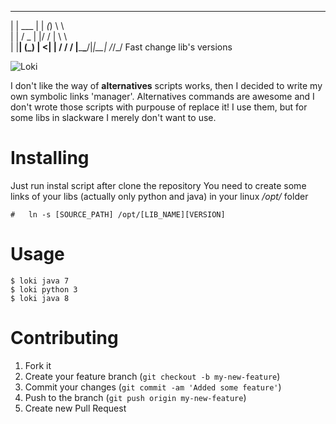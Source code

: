  _          _    _  ____
| |    ___ | | _(_) \ \ \
| |   / _ \| |/ / |  \ \ \
| |__| (_) |   <| |  / / /
|_____\___/|_|\_\_| /_/_/
Fast change lib's versions

![Loki][Loki]

I don't like the way of **alternatives** scripts works, then I decided to write my own symbolic links 'manager'.
Alternatives commands are awesome and I don't wrote those scripts with purpouse of replace it! I use them, but for some libs in slackware I merely don't want to use.

Installing
==========
Just run instal script after clone the repository
You need to create some links of your libs (actually only python and java) in your linux _/opt/_ folder

```shell
#	ln -s [SOURCE_PATH] /opt/[LIB_NAME][VERSION]
```

Usage
======
```shell
$ loki java 7
$ loki python 3
$ loki java 8
```

Contributing
============

1. Fork it
2. Create your feature branch (`git checkout -b my-new-feature`)
3. Commit your changes (`git commit -am 'Added some feature'`)
4. Push to the branch (`git push origin my-new-feature`)
5. Create new Pull Request

[Loki]: http://media.tumblr.com/70fa5ac4ba299d778a228f316224359a/tumblr_inline_mj5no8v7C11qz4rgp.jpg
